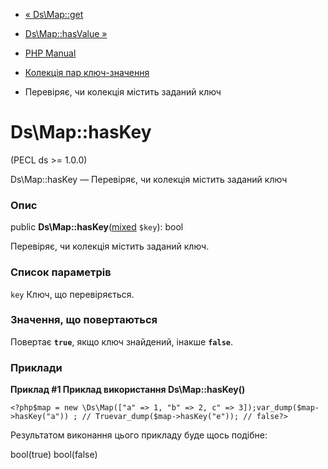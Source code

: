 - [« Ds\Map::get](ds-map.get.md)
- [Ds\Map::hasValue »](ds-map.hasvalue.md)

- [PHP Manual](index.md)
- [Колекція пар ключ-значення](class.ds-map.md)
- Перевіряє, чи колекція містить заданий ключ

# Ds\Map::hasKey

(PECL ds \>= 1.0.0)

Ds\Map::hasKey — Перевіряє, чи колекція містить заданий ключ

### Опис

public
**Ds\Map::hasKey**([mixed](language.types.declarations.md#language.types.declarations.mixed)
`$key`): bool

Перевіряє, чи колекція містить заданий ключ.

### Список параметрів

`key`
Ключ, що перевіряється.

### Значення, що повертаються

Повертає **`true`**, якщо ключ знайдений, інакше **`false`**.

### Приклади

**Приклад #1 Приклад використання **Ds\Map::hasKey()****

` <?php$map = new \Ds\Map(["a" => 1, "b" => 2, c" => 3]);var_dump($map->hasKey("a")) ; // Truevar_dump($map->hasKey("e")); // false?> `

Результатом виконання цього прикладу буде щось подібне:

bool(true)
bool(false)
